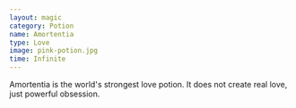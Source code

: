 ```yaml
---
layout: magic
category: Potion
name: Amortentia
type: Love
image: pink-potion.jpg
time: Infinite
---
```


Amortentia is the world's strongest love potion.
It does not create real love, just powerful obsession.